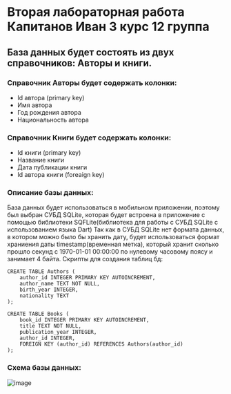 # Вторая лабораторная работа Капитанов Иван 3 курс 12 группа
## База данных будет состоять из двух справочников: Авторы и книги.

### Справочник Авторы будет содержать колонки:
  * Id автора (primary key)
  * Имя автора
  * Год рождения автора
  * Национальность автора

### Справочник Книги будет содержать колонки:
  * Id книги (primary key)
  * Название книги
  * Дата публикации книги
  * Id автора книги (foreaign key)

### Описание базы данных:
База данных будет использоваться в мобильном приложении, поэтому был выбран СУБД SQLite, которая будет встроена в приложение с помощью библиотеки SQFLite(библиотека для работы с СУБД SQLite с использованием языка Dart)
Так как в СУБД SQLite нет формата данных, в котором можно было бы хранить дату, будет использоваться формат храниения даты timestamp(временная метка), который хранит сколько прошло секунд с 1970-01-01 00\:00\:00 по нулевому часовому поясу и занимает 4 байта.
Скрипты для создания таблиц бд:
```
CREATE TABLE Authors (
    author_id INTEGER PRIMARY KEY AUTOINCREMENT,
    author_name TEXT NOT NULL,
    birth_year INTEGER,
    nationality TEXT
);
```
```
CREATE TABLE Books (
    book_id INTEGER PRIMARY KEY AUTOINCREMENT,
    title TEXT NOT NULL,
    publication_year INTEGER,
    author_id INTEGER,
    FOREIGN KEY (author_id) REFERENCES Authors(author_id)
);
```
### Схема базы данных:
![image](https://github.com/Vantwozz/lab2_Barovik/assets/95244485/68320818-d565-424a-a41e-2574a334b174)
  
